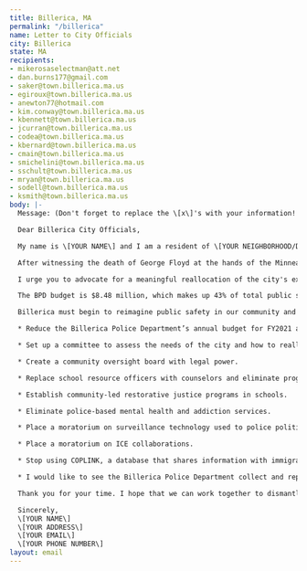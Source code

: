 ```yaml
---
title: Billerica, MA
permalink: "/billerica"
name: Letter to City Officials
city: Billerica
state: MA
recipients:
- mikerosaselectman@att.net
- dan.burns177@gmail.com
- saker@town.billerica.ma.us
- egiroux@town.billerica.ma.us
- anewton77@hotmail.com
- kim.conway@town.billerica.ma.us
- kbennett@town.billerica.ma.us
- jcurran@town.billerica.ma.us
- codea@town.billerica.ma.us
- kbernard@town.billerica.ma.us
- cmain@town.billerica.ma.us
- smichelini@town.billerica.ma.us
- sschult@town.billerica.ma.us
- mryan@town.billerica.ma.us
- sodell@town.billerica.ma.us
- ksmith@town.billerica.ma.us
body: |-
  Message: (Don't forget to replace the \[x\]'s with your information! Also consider adding a couple of sentences of your own to encourage officials to read the message.)

  Dear Billerica City Officials,

  My name is \[YOUR NAME\] and I am a resident of \[YOUR NEIGHBORHOOD/DISTRICT\]. I am writing to you today to ask what you are doing to address police brutality in our community.

  After witnessing the death of George Floyd at the hands of the Minneapolis Police Department, I am left feeling outraged, frustrated, and hurt. The system is currently built to systematically fail Black and Brown people. Breonna Taylor’s murderers are still not only walking free, but also currently employed by the Louisville Police Department. Tony McDade’s murderer has yet to even have their name released by the Police Department. The list goes on and on because the system is working exactly as it is designed to.

  I urge you to advocate for a meaningful reallocation of the city's expenditures away from policing and towards social programs and resources that support housing, jobs, education, health care, child care, and other critical community needs. For example, there are no funds in the FY2020 budget allocated to the Commission on Disabilities or the Housing Partnership.

  The BPD budget is $8.48 million, which makes up 43% of total public safety funds, and is more than four times the budget of the library and recreation, and nine times the budget of human services. This is a gross discrepancy, and I urge you to reassess this disparity before the next budget meeting.

  Billerica must begin to reimagine public safety in our community and put an end to the current policing system. I am demanding the following:

  * Reduce the Billerica Police Department’s annual budget for FY2021 and establish a long-term plan to defund the department and reallocate funds to community-led safety initiatives.

  * Set up a committee to assess the needs of the city and how to reallocate funds.

  * Create a community oversight board with legal power.

  * Replace school resource officers with counselors and eliminate programs like DARE.

  * Establish community-led restorative justice programs in schools.

  * Eliminate police-based mental health and addiction services.

  * Place a moratorium on surveillance technology used to police political activity.

  * Place a moratorium on ICE collaborations.

  * Stop using COPLINK, a database that shares information with immigration.

  * I would like to see the Billerica Police Department collect and report data on civilian deaths that occurred in custody and as a result of an officer’s use of excessive force. The data should be broken down by demographics and should showcase the race, gender, sexuality, and religion of the civilians. Allowing the public access to this information will show us where we, as a community, fall short.

  Thank you for your time. I hope that we can work together to dismantle the current system so we can protect the Black, Brown, and Indigenous members of the Billerica community. I refuse to let the next hashtag come from here.

  Sincerely,
  \[​YOUR NAME​\]
  \[​YOUR ADDRESS​\]
  \[​YOUR EMAIL​\]
  \[​YOUR PHONE NUMBER​\]
layout: email
---
```


